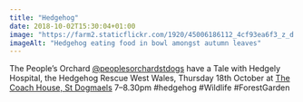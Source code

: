 ```yaml
---
title: "Hedgehog"
date: 2018-10-02T15:30:04+01:00
image: "https://farm2.staticflickr.com/1920/45006186112_4cf93ea6f3_z_d.jpg"
imageAlt: "Hedgehog eating food in bowl amongst autumn leaves"
---
```


The People’s Orchard [@peoplesorchardstdogs](https://www.facebook.com/peoplesorchardstdogs/) have a Tale with Hedgely Hospital, the Hedgehog Rescue West Wales, Thursday 18th October at [The Coach House, St Dogmaels](https://www.openstreetmap.org/way/600403747) 7–8.30pm #hedgehog #Wildlife #ForestGarden
